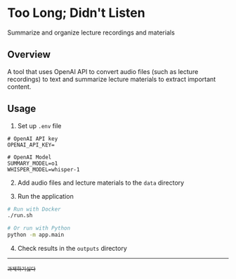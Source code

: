 # Too Long; Didn't Listen

Summarize and organize lecture recordings and materials

## Overview

A tool that uses OpenAI API to convert audio files (such as lecture recordings) to text and summarize lecture materials to extract important content.

## Usage

1. Set up `.env` file

```dotenv
# OpenAI API key
OPENAI_API_KEY=

# OpenAI Model
SUMMARY_MODEL=o1
WHISPER_MODEL=whisper-1
```

2. Add audio files and lecture materials to the `data` directory

3. Run the application

```bash
# Run with Docker
./run.sh

# Or run with Python
python -m app.main
```

4. Check results in the `outputs` directory

---

<sub><del>과제하기싫다</del></sub>
